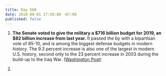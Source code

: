 ```yaml
---
title: Day 560
date: 2018-08-01 17:58:00 -07:00
published: false
---
```


1. **The Senate voted to give the military a $716 billion budget for 2019, an $82 billion increase from last year.** It passed the by with a bipartisan vote of 85-10, and is among the biggest defense budgets in modern history. The 9.3 percent increase is also one of the largest in modern U.S. history, second only to the 23 percent increase in 2003 during the build-up to the Iraq War. ([Washington Post](https://www.washingtonpost.com/news/wonk/wp/2018/06/19/u-s-military-budget-inches-closer-to-1-trillion-mark-as-concerns-over-federal-deficit-grow/?utm_term=.7c020e21c37e))

2. 